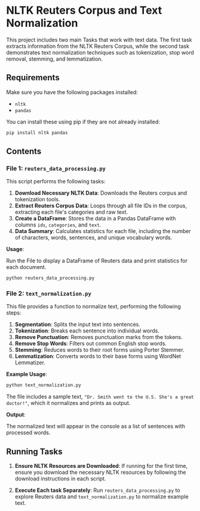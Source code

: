 
# NLTK Reuters Corpus and Text Normalization

This project includes two main Tasks that work with text data. The first task extracts information from the NLTK Reuters Corpus, while the second task demonstrates text normalization techniques such as tokenization, stop word removal, stemming, and lemmatization.

## Requirements

Make sure you have the following packages installed:

- `nltk`
- `pandas`

You can install these using pip if they are not already installed:

```bash
pip install nltk pandas
```

## Contents

### File 1: `reuters_data_processing.py`

This script performs the following tasks:

1. **Download Necessary NLTK Data**: Downloads the Reuters corpus and tokenization tools.
2. **Extract Reuters Corpus Data**: Loops through all file IDs in the corpus, extracting each file's categories and raw text.
3. **Create a DataFrame**: Stores the data in a Pandas DataFrame with columns `ids`, `categories`, and `text`.
4. **Data Summary**: Calculates statistics for each file, including the number of characters, words, sentences, and unique vocabulary words.

**Usage**:

Run the File to display a DataFrame of Reuters data and print statistics for each document.

```python
python reuters_data_processing.py
```

### File 2: `text_normalization.py`

This file provides a function to normalize text, performing the following steps:

1. **Segmentation**: Splits the input text into sentences.
2. **Tokenization**: Breaks each sentence into individual words.
3. **Remove Punctuation**: Removes punctuation marks from the tokens.
4. **Remove Stop Words**: Filters out common English stop words.
5. **Stemming**: Reduces words to their root forms using Porter Stemmer.
6. **Lemmatization**: Converts words to their base forms using WordNet Lemmatizer.

**Example Usage**:

```python
python text_normalization.py
```

The file includes a sample text, `"Dr. Smith went to the U.S. She's a great doctor!"`, which it normalizes and prints as output.

**Output**:

The normalized text will appear in the console as a list of sentences with processed words.

## Running Tasks

1. **Ensure NLTK Resources are Downloaded**: If running for the first time, ensure you download the necessary NLTK resources by following the download instructions in each script.
   
2. **Execute Each task Separately**: Run `reuters_data_processing.py` to explore Reuters data and `text_normalization.py` to normalize example text.
